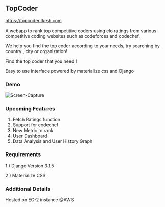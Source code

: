 ## TopCoder 


https://topcoder.tkrsh.com


A webapp to rank top competitive coders using elo ratings from various competitive coding websites such as codeforces and codechef.

We help you find the top coder according to your needs, try searching by country , city or organization! 

Find the top coder that you need ! 

Easy to use interface powered by materialize css and Django 


### Demo 


![Screen-Capture](screen-capture.gif)



### Upcoming Features 



1) Fetch Ratings function
2) Support for codechef
3) New Metric to rank
4) User Dashboard
5) Data Analysis and User History Graph




### Requirements 


1 ) Django Version 3.1.5

2 ) Materialize CSS 




### Additional Details 

Hosted on EC-2 instance @AWS


